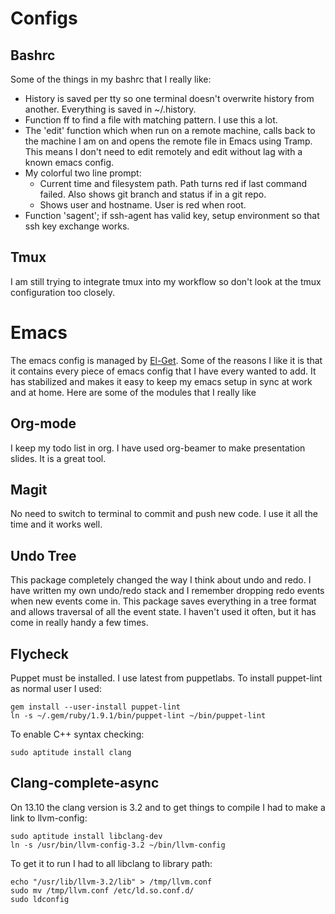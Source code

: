 # Configs

## Bashrc

Some of the things in my bashrc that I really like:

* History is saved per tty so one terminal doesn't overwrite history
  from another. Everything is saved in ~/.history.
* Function ff to find a file with matching pattern. I use this a lot.
* The 'edit' function which when run on a remote machine, calls back
  to the machine I am on and opens the remote file in Emacs using
  Tramp. This means I don't need to edit remotely and edit without lag
  with a known emacs config.
* My colorful two line prompt:
  * Current time and filesystem path. Path turns red if last command
    failed. Also shows git branch and status if in a git repo.
  * Shows user and hostname. User is red when root.
* Function 'sagent'; if ssh-agent has valid key, setup environment so
  that ssh key exchange works.

## Tmux

I am still trying to integrate tmux into my workflow so don't look at
the tmux configuration too closely.

# Emacs

The emacs config is managed by [El-Get][1]. Some of the reasons I like
it is that it contains every piece of emacs config that I have every
wanted to add. It has stabilized and makes it easy to keep my emacs
setup in sync at work and at home. Here are some of the modules that I
really like

## Org-mode

I keep my todo list in org. I have used org-beamer to make
presentation slides. It is a great tool.

## Magit

No need to switch to terminal to commit and push new code. I use it
all the time and it works well.

## Undo Tree

This package completely changed the way I think about undo and redo. I
have written my own undo/redo stack and I remember dropping redo
events when new events come in. This package saves everything in a
tree format and allows traversal of all the event state. I haven't
used it often, but it has come in really handy a few times.

## Flycheck

Puppet must be installed. I use latest from puppetlabs. To install
puppet-lint as normal user I used:

    gem install --user-install puppet-lint
    ln -s ~/.gem/ruby/1.9.1/bin/puppet-lint ~/bin/puppet-lint

To enable C++ syntax checking:

    sudo aptitude install clang

## Clang-complete-async

On 13.10 the clang version is 3.2 and to get things to compile I had
to make a link to llvm-config:

    sudo aptitude install libclang-dev
    ln -s /usr/bin/llvm-config-3.2 ~/bin/llvm-config

To get it to run I had to all libclang to library path:

    echo "/usr/lib/llvm-3.2/lib" > /tmp/llvm.conf
    sudo mv /tmp/llvm.conf /etc/ld.so.conf.d/
    sudo ldconfig

[1]: http://tapoueh.org/emacs/el-get.html
